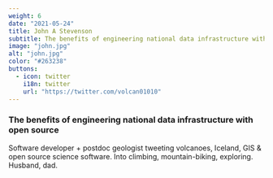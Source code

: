 ```yaml
---
weight: 6
date: "2021-05-24"
title: John A Stevenson
subtitle: The benefits of engineering national data infrastructure with open source
image: "john.jpg"
alt: "john.jpg"
color: "#263238"
buttons:
  - icon: twitter
    i18n: twitter
    url: "https://twitter.com/volcan01010"
---
```


### The benefits of engineering national data infrastructure with open source

Software developer + postdoc geologist tweeting volcanoes, Iceland, GIS & open
source science software. Into climbing, mountain-biking, exploring. Husband,
dad.
